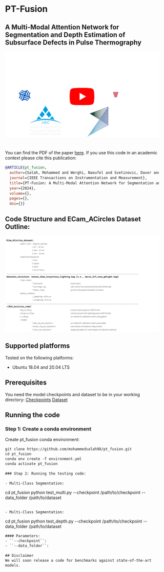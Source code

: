 # PT-Fusion
## A Multi-Modal Attention Network for Segmentation and Depth Estimation of Subsurface Defects in Pulse Thermography

[![PT-Fusion:](https://github.com/mohammedsalah98/E_Calib/blob/master/video_thumbnail.png)](https://youtu.be/4giQn6rt-48)

#
You can find the PDF of the paper [here]().
If you use this code in an academic context please cite this publication:

```bibtex
@ARTICLE{pt_fusion,
  author={Salah, Mohammed and Werghi, Naoufel and Svetinovic, Davor and Abdulrahman, Yusra},
  journal={IEEE Transactions on Instrumentation and Measurement}, 
  title={PT-Fusion: A Multi-Modal Attention Network for Segmentation and Depth Estimation of Subsurface Defects in Pulse Thermography}, 
  year={2024},
  volume={},
  pages={},
  doi={}}
```

## Code Structure and ECam_ACircles Dataset Outline:
![Alt text](https://github.com/mohammedsalah98/E_Calib/blob/master/ECam_ACircles.png)

## Supported platforms

Tested on the following platforms:

- Ubuntu 18.04 and 20.04 LTS

## Prerequisites
You need the model checkpoints and dataset to be in your working directory:
[Checkpoints]()
[Dataset]()

## Running the code
### Step 1: Create a conda environment
Create pt_fusion conda environment:
```
git clone https://github.com/mohammedsalah98/pt_fusion.git
cd pt_fusion
conda env create -f environment.yml
conda activate pt_fusion

### Step 2: Running the testing code:

- Multi-Class Segmentation:
```
cd pt_fusion
python test_multi.py --checkpoint /path/to/checkpoint --data_folder /path/to/dataset
```

- Multi-Class Segmentation:
```
cd pt_fusion
python test_depth.py --checkpoint /path/to/checkpoint --data_folder /path/to/dataset
```
#### Parameters:
- ``--checkpoint``:
- ``--data_folder``:

## Disclaimer
We will soon release a code for benchmarks against state-of-the-art models.